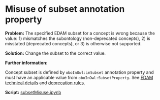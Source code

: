 # Misuse of subset annotation property

**Problem:** The specified EDAM subset for a concept is wrong because the value: 1) mismatches the subontology (non-deprecated concepts), 2) is misstated (deprecated concepts), or 3) is otherwise not supported.

**Solution:** Change the subset to the correct value.

**Further information:**

Concept subset is defined by ```oboInOwl:inSubset``` annotation property and must have an applicable value from ```oboInOwl:SubsetProperty```. See [EDAM technical details](https://edamontologydocs.readthedocs.io/en/latest/developers_guide.html#mandatory-attributes) and [deprecation rules](https://edamontologydocs.readthedocs.io/en/latest/developers_guide.html#deprecating-concepts).


**Script:** [subsetMisuse.ipynb](https://github.com/edamontology/edamverify/blob/master/queries/subsetMisuse.ipynb)
